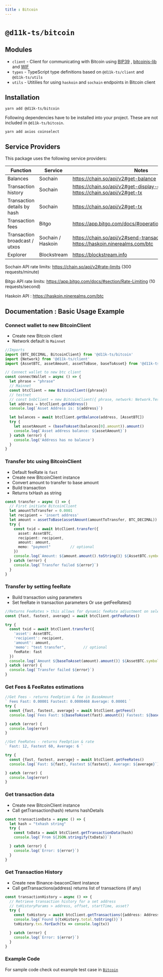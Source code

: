 ```yaml
---
title : Bitcoin
---
```


# `@d11k-ts/bitcoin`

## Modules

- `client` - Client for communicating with Bitcoin using [BIP39](https://github.com/bitcoinjs/bip39)
  , [bitcoinjs-lib](https://github.com/bitcoinjs/bitcoinjs-lib) and [WIF](https://github.com/bitcoinjs/wif)
- `types` - TypeScript type definitions based on `@d11k-ts/client` and `@d11k-ts/utils`
- `utils` - Utitilies for using `haskoin` and `sochain` endpoints in Bitcoin client

## Installation

```
yarn add @d11k-ts/bitcoin
```

Following dependencies have to be installed into your project. These are not included in `@d11k-ts/bitcoin`.

```
yarn add axios coinselect
```

## Service Providers

This package uses the following service providers:

| Function                      | Service           | Notes                                                                            |
|-------------------------------|-------------------|----------------------------------------------------------------------------------|
| Balances                      | Sochain           | https://chain.so/api/v2#get-balance                                              |
| Transaction history           | Sochain           | https://chain.so/api/v2#get-display-data-address, https://chain.so/api/v2#get-tx |
| Transaction details by hash   | Sochain           | https://chain.so/api/v2#get-tx                                                   |
| Transaction fees              | Bitgo             | https://app.bitgo.com/docs/#operation/v2.tx.getfeeestimate                       |
| Transaction broadcast / utxos | Sochain / Haskoin | https://chain.so/api/v2#send-transaction,    https://haskoin.ninerealms.com/btc  |
| Explorer                      | Blockstream       | https://blockstream.info                                                         |

Sochain API rate limits: https://chain.so/api/v2#rate-limits (300 requests/minute)

Bitgo API rate limits: https://app.bitgo.com/docs/#section/Rate-Limiting (10 requests/second)

Haskoin API : https://haskoin.ninerealms.com/btc

## Documentation : Basic Usage Example

### Connect wallet to new BitcoinClient

- Create new Bitcoin client
- Network default is `Mainnet`

```ts
//Imports
import {BTC_DECIMAL, BitcoinClient} from '@d11k-ts/bitcoin'
import {Network} from '@d11k-ts/client'
import {AssetBTC, assetAmount, assetToBase, baseToAsset} from '@d11k-ts/utils'

// Connect wallet to new btc client 
const connectWallet = async () => {
  let phrase = "phrase"
  // Mainnet
  const btcClient = new BitcoinClient({phrase})
  // testnet
  // const bnbClient = new BitcoinClient({ phrase, network: Network.Testnet })
  let address = btcClient.getAddress()
  console.log(`Asset Address is: ${address}`)

  let balances = await btcClient.getBalance(address, [AssetBTC])
  try {
    let assetAmount = (baseToAsset(balances[0].amount)).amount()
    console.log(`Asset address balance: ${assetAmount}`)
  } catch (error) {
    console.log('Address has no balance')
  }
}
```

### Transfer btc using BitcoinClient

- Default feeRate is `fast`
- Create new BitcoinClient instance
- Convert amount to transfer to base amount
- Build transaction
- Returns txHash as string

```ts
const transfer = async () => {
  // First initiate BitcoinClient
  let amountToTransfer = 0.0001
  let recipient = 'insert address'
  let amount = assetToBase(assetAmount(amountToTransfer, BTC_DECIMAL))
  try {
    const txid = await btcClient.transfer({
      asset: AssetBTC,
      recipient: recipient,
      amount: amount,
      memo: "payment"         // optional
    })
    console.log(`Amount: ${amount.amount().toString()} ${AssetBTC.symbol} Transaction id: ${txid}`)
  } catch (error) {
    console.log(`Transfer failed ${error}`)
  }
}

```

### Transfer by setting feeRate

- Build transaction using parameters
- Set feeRate in transaction parameters Or use getFeeRates()

```ts
//Returns FeeRates > this allows for dynamic feeRate adjustment on selection
const {fast, fastest, average} = await btcClient.getFeeRates()

try {
  const txid = await btcClient.transfer({
    'asset': AssetBTC,
    'recipient': recipient,
    'amount': amount,
    'memo': "test transfer",        // optional
    feeRate: fast
  })
  console.log(`Amount ${baseToAsset(amount).amount()} ${AssetBTC.symbol} Transaction id ${txid}`)
} catch (error) {
  console.log(`Transfer failed ${error}`)
}
```

### Get Fees & FeeRates estimations

```ts
//Get Fees - returns FeeOption & fee in BaseAmount 
` Fees Fast: 0.00001 Fastest: 0.0000468 Average: 0.00001 `
try {
  const {fast, fastest, average} = await btcClient.getFees()
  console.log(`Fees Fast: ${baseToAsset(fast).amount()} Fastest: ${baseToAsset(fastest).amount()} Average: ${baseToAsset(average).amount()}`)

} catch (error) {
  console.log(error)
}

//Get FeeRates - returns FeeOption & rate  
` Fast: 12, Fastest 60, Average: 6 `

try {
  const {fast, fastest, average} = await btcClient.getFeeRates()
  console.log(`Fast: ${fast}, Fastest ${fastest}, Average: ${average}`)

} catch (error) {
  console.log(error)
}

```

### Get transaction data

- Create new BitcoinClient instance
- Call getTransaction(hash) returns hashDetails

```ts
const transactionData = async () => {
  let hash = "txhash string"
  try {
    const txData = await btcClient.getTransactionData(hash)
    console.log(`From ${JSON.stringify(txData)}`)

  } catch (error) {
    console.log(`Error: ${error}`)
  }
}

```

### Get Transaction History

- Create new Binance-beaconClient instance
- Call getTransactions(address) returns list of transactions (if any)

```ts
const transactionHistory = async () => {
  // Retrieve transaction history for a set address
  // txHistoryParams > address, offset, startTime, asset?
  try {
    const txHistory = await btcClient.getTransactions({address: Address, limit: 4})
    console.log(`Found ${txHistory.total.toString()}`)
    txHistory.txs.forEach(tx => console.log(tx))

  } catch (error) {
    console.log(`Error: ${error}`)
  }
}

```

### Example Code

For sample code check out example test case in [`Bitcoin`](https://github.com/dojimanetwork/d11k-ts/blob/main/packages/d11k-bitcoin/examples/test.ts)